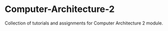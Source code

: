 # Computer-Architecture-2
Collection of tutorials and assignments for Computer Architecture 2 module.
